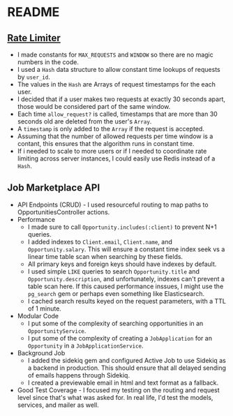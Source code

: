 # README

## [Rate Limiter](https://github.com/matt-g-adams/marketplace/blob/main/lib/rate_limiter.rb)

* I made constants for `MAX_REQUESTS` and `WINDOW` so there are no magic numbers in the code.
* I used a `Hash` data structure to allow constant time lookups of requests by `user_id`.
* The values in the `Hash` are Arrays of request timestamps for the each user.
* I decided that if a user makes two requests at exactly 30 seconds apart, those would be considered part of the same window.
* Each time `allow_request?` is called, timestamps that are more than 30 seconds old are deleted from the user's `Array`.
* A `timestamp` is only added to the `Array` if the request is accepted.
* Assuming that the number of allowed requests per time window is a contant, this ensures that the algorithm runs in constant time.
* If i needed to scale to more users or if I needed to coordinate rate limiting across server instances, I could easily use Redis instead of a `Hash`.

## Job Marketplace API

* API Endpoints (CRUD) - I used resourceful routing to map paths to OpportunitiesController actions.
* Performance
    * I made sure to call `Opportunity.includes(:client)` to prevent N+1 queries.
    * I added indexes to `Client.email`, `Client.name`, and `Opportunity.salary`. This will ensure a constant time index seek vs a linear time table scan when searching by these fields.
    * All primary keys and foreign keys should have indexes by default.
    * I used simple `LIKE` queries to search `Opportunity.title` and `Opportunity.description`, and unfortunately, indexes can't prevent a table scan here. If this caused performance inssues, I might use the `pg_search` gem or perhaps even something like Elasticsearch.
    * I cached search results keyed on the request parameters, with a TTL of 1 minute.
* Modular Code
    * I put some of the complexity of searching opportunities in an `OpportunityService`.
    * I put some of the complexity of creating a `JobApplication` for an `Opportunity` in a `JobApplicationService`.
* Background Job
    * I added the sidekiq gem and configured Active Job to use Sidekiq as a backend in production. This should ensure that all delayed sending of emails happens through Sidekiq.
    * I created a previewable email in html and text format as a fallback.
* Good Test Coverage - I focused my testing on the routing and request level since that's what was asked for. In real life, I'd test the models, services, and mailer as well.
